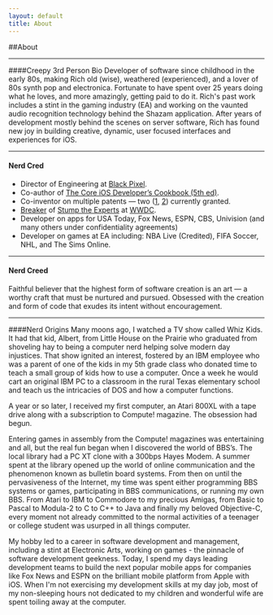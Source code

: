 ```yaml
---
layout: default
title: About
---
```


##About

---

####Creepy 3rd Person Bio
Developer of software since childhood in the early 80s, making Rich old (wise), weathered (experienced), and a lover of 80s synth pop and electronica. Fortunate to have spent over 25 years doing what he loves, and more amazingly, getting paid to do it. Rich's past work includes a stint in the gaming industry (EA) and working on the vaunted audio recognition technology behind the Shazam application.  After years of development mostly behind the scenes on server software, Rich has found new joy in building creative, dynamic, user focused interfaces and experiences for iOS.

---

#### Nerd Cred

* Director of Engineering at [Black Pixel](http://www.blackpixel.com).
* Co-author of [The Core iOS Developer’s Cookbook (5th ed)](http://www.amazon.com/gp/product/0321948106/ref=as_li_qf_sp_asin_tl?ie=UTF8&camp=1789&creative=9325&creativeASIN=0321948106&linkCode=as2&tag=levelpathsoftwar").
* Co-inventor on multiple patents — two ([1](https://www.google.com/patents/US8453170), [2](http://www.google.com/patents/US7840177)) currently granted.
* [Breaker](/audio/StumpTheExperts2008_clip.m4a) of [Stump the Experts](http://en.wikipedia.org/wiki/Stump_the_Experts) at [WWDC](http://).
* Developer on apps for USA Today, Fox News, ESPN, CBS, Univision (and many others under confidentiality agreements)
* Developer on games at EA including: NBA Live (Credited), FIFA Soccer, NHL, and The Sims Online.

---

#### Nerd Creed
Faithful believer that the highest form of software creation is an art — a worthy craft that must be nurtured and pursued.  Obsessed with the creation and form of code that exudes its intent without encouragement.  

---

####Nerd Origins
Many moons ago, I watched a TV show called Whiz Kids. It had that kid, Albert, from Little House on the Prairie who graduated from shoveling hay to being a computer nerd helping solve modern day injustices. That show ignited an interest, fostered by an IBM employee who was a parent of one of the kids in my 5th grade class who donated time to teach a small group of kids how to use a computer. Once a week he would cart an original IBM PC to a classroom in the rural Texas elementary school and teach us the intricacies of DOS and how a computer functions.

A year or so later, I received my first computer, an Atari 800XL with a tape drive along with a subscription to Compute! magazine. The obsession had begun.

Entering games in assembly from the Compute! magazines was entertaining and all, but the real fun began when I discovered the world of BBS’s. The local library had a PC XT clone with a 300bps Hayes Modem. A summer spent at the library opened up the world of online communication and the phenomenon known as bulletin board systems. From then on until the pervasiveness of the Internet, my time was spent either programming BBS systems or games, participating in BBS communications, or running my own BBS. From Atari to IBM to Commodore to my precious Amigas, from Basic to Pascal to Modula-2 to C to C++ to Java and finally my beloved Objective-C, every moment not already committed to the normal activities of a teenager or college student was usurped in all things computer.

My hobby led to a career in software development and management, including a stint at Electronic Arts, working on games - the pinnacle of software development geekness. Today, I spend my days leading development teams to build the next popular mobile apps for companies like Fox News and ESPN on the brilliant mobile platform from Apple with iOS.  When I'm not exercising my development skills at my day job, most of my non-sleeping hours not dedicated to my children and wonderful wife are spent toiling away at the computer. 
